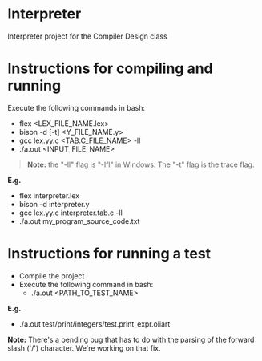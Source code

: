 # Interpreter
Interpreter project for the Compiler Design class

# Instructions for compiling and running

Execute the following commands in bash:

- flex <LEX_FILE_NAME.lex>
- bison -d [-t] <Y_FILE_NAME.y>
- gcc lex.yy.c <TAB.C_FILE_NAME> -ll
- ./a.out <INPUT_FILE_NAME>

> **Note:** the "-ll" flag is "-lfl" in Windows. The "-t" flag is the trace flag.

**E.g.**

- flex interpreter.lex
- bison -d interpreter.y
- gcc lex.yy.c interpreter.tab.c -ll
- ./a.out my_program_source_code.txt

# Instructions for running a test

- Compile the project
- Execute the following command in bash:
    - ./a.out <PATH_TO_TEST_NAME>

**E.g.** 

- ./a.out test/print/integers/test.print_expr.oliart

**Note:** There's a pending bug that has to do with the parsing of the forward slash ('/') character. We're working on that fix.